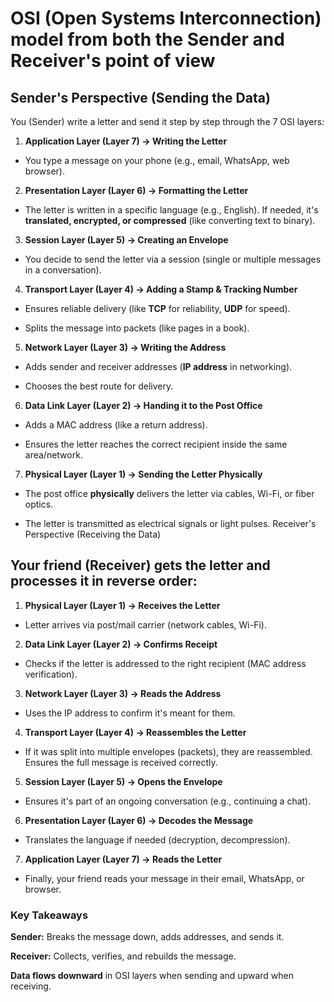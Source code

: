 # OSI (Open Systems Interconnection) model from both the Sender and Receiver's point of view

## Sender's Perspective (Sending the Data)

You (Sender) write a letter and send it step by step through the 7 OSI layers:

1. **Application Layer (Layer 7) → Writing the Letter**

- You type a message on your phone (e.g., email, WhatsApp, web browser).


2. **Presentation Layer (Layer 6) → Formatting the Letter**

- The letter is written in a specific language (e.g., English). If needed, it's **translated, encrypted, or compressed** (like converting text to binary).


3. **Session Layer (Layer 5) → Creating an Envelope**

- You decide to send the letter via a session (single or multiple messages in a conversation).


4. **Transport Layer (Layer 4) → Adding a Stamp & Tracking Number**

- Ensures reliable delivery (like **TCP** for reliability, **UDP** for speed).

- Splits the message into packets (like pages in a book).

5. **Network Layer (Layer 3) → Writing the Address**

- Adds sender and receiver addresses (**IP address** in networking).

- Chooses the best route for delivery.

6. **Data Link Layer (Layer 2) → Handing it to the Post Office**

- Adds a MAC address (like a return address).

- Ensures the letter reaches the correct recipient inside the same area/network.

7. **Physical Layer (Layer 1) → Sending the Letter Physically**

- The post office **physically** delivers the letter via cables, Wi-Fi, or fiber optics.

- The letter is transmitted as electrical signals or light pulses.
Receiver's Perspective (Receiving the Data)


## Your friend (Receiver) gets the letter and processes it in reverse order:

1. **Physical Layer (Layer 1) → Receives the Letter**

- Letter arrives via post/mail carrier (network cables, Wi-Fi).


2. **Data Link Layer (Layer 2) → Confirms Receipt**

- Checks if the letter is addressed to the right recipient (MAC address verification).

3. **Network Layer (Layer 3) → Reads the Address**

- Uses the IP address to confirm it's meant for them.

4. **Transport Layer (Layer 4) → Reassembles the Letter**

- If it was split into multiple envelopes (packets), they are reassembled.
Ensures the full message is received correctly.

5. **Session Layer (Layer 5) → Opens the Envelope**

- Ensures it's part of an ongoing conversation (e.g., continuing a chat).

6. **Presentation Layer (Layer 6) → Decodes the Message**

- Translates the language if needed (decryption, decompression).

7. **Application Layer (Layer 7) → Reads the Letter**

- Finally, your friend reads your message in their email, WhatsApp, or browser.


### Key Takeaways

**Sender:** Breaks the message down, adds addresses, and sends it.

**Receiver:** Collects, verifies, and rebuilds the message.

**Data flows downward** in OSI layers when sending and upward when receiving.